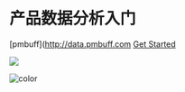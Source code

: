 # 产品数据分析入门

[pmbuff](http://data.pmbuff.com
[Get Started](start/preface.md)

<!-- background image -->
![](_media/bg.png)

<!-- background color -->
![color](#f0f0f0)

